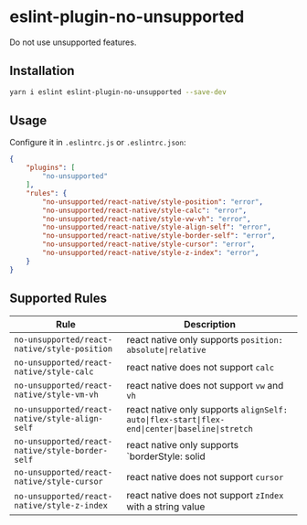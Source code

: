# eslint-plugin-no-unsupported

Do not use unsupported features.

## Installation

```sh
yarn i eslint eslint-plugin-no-unsupported --save-dev
```

## Usage

Configure it in `.eslintrc.js` or `.eslintrc.json`:

```json
{
    "plugins": [
        "no-unsupported"
    ],
    "rules": {
        "no-unsupported/react-native/style-position": "error",
        "no-unsupported/react-native/style-calc": "error",
        "no-unsupported/react-native/style-vw-vh": "error",
        "no-unsupported/react-native/style-align-self": "error",
        "no-unsupported/react-native/style-border-self": "error",
        "no-unsupported/react-native/style-cursor": "error",
        "no-unsupported/react-native/style-z-index": "error",
    }
}
```

## Supported Rules

| Rule | Description |
| --- | --- |
| `no-unsupported/react-native/style-position` | react native only supports `position: absolute\|relative` |
| `no-unsupported/react-native/style-calc` | react native does not support `calc` |
| `no-unsupported/react-native/style-vm-vh` | react native does not support `vw` and `vh` |
| `no-unsupported/react-native/style-align-self` | react native only supports `alignSelf: auto\|flex-start\|flex-end\|center\|baseline\|stretch` |
| `no-unsupported/react-native/style-border-self` | react native only supports `borderStyle: solid|dotted|dashed` |
| `no-unsupported/react-native/style-cursor` | react native does not support `cursor` |
| `no-unsupported/react-native/style-z-index` | react native does not support `zIndex` with a string value |